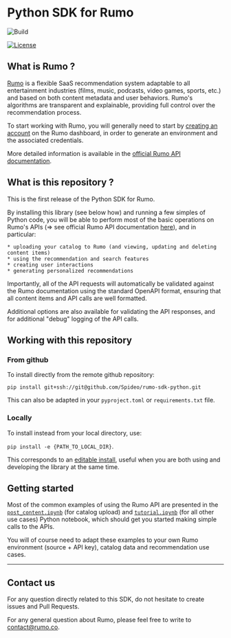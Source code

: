 # Python SDK for Rumo

![Build](https://github.com/spideo/rumo-sdk-python/actions/workflows/build.yml/badge.svg?branch=main)

[![License](https://img.shields.io/badge/License-Apache_2.0-blue.svg)](https://opensource.org/licenses/Apache-2.0)




## What is Rumo ?

[Rumo](https://www.rumo.co) is a flexible SaaS recommendation system adaptable to all entertainment industries (films, music, podcasts, video games, sports, etc.) and based on both content metadata and user behaviors. Rumo's algorithms are transparent and explainable, providing full control over the recommendation process.

To start working with Rumo, you will generally need to start by [creating an account](https://dashboard.rumo.co/auth/register) on the Rumo dashboard,
in order to generate an environment and the associated credentials.

More detailed information is available in the [official Rumo API documentation](https://apidoc.rumo.co/).


## What is this repository ?

This is the first release of the Python SDK for Rumo.

By installing this library (see below how) and running a few simples of Python code, you will be able to
perform most of the basic operations on Rumo's APIs (=> see official Rumo API documentation [here](https://apidoc.rumo.co/)),
and in particular:

    * uploading your catalog to Rumo (and viewing, updating and deleting content items)
    * using the recommendation and search features
    * creating user interactions
    * generating personalized recommendations

Importantly, all of the API requests will automatically be validated against the Rumo documentation
using the standard OpenAPI format,
ensuring that all content items and API calls are well formatted.

Additional options are also available for validating the API responses, and for additional "debug" logging of the API calls.

## Working with this repository

### From github

To install directly from the remote github repository:

`pip install git+ssh://git@github.com/Spideo/rumo-sdk-python.git`

This can also be adapted in your `pyproject.toml` or `requirements.txt` file.

### Locally

To install instead from your local directory, use:

`pip install -e {PATH_TO_LOCAL_DIR}`.

This corresponds to an [editable install](https://pip.pypa.io/en/stable/topics/local-project-installs/#editable-installs),
useful when you are both using and developing the library at the same time.


## Getting started

Most of the common examples of using the Rumo API are presented in the [`post_content.ipynb`](post_content.ipynb) (for catalog upload)
and [`tutorial.ipynb`](tutorial.ipynb) (for all other use cases) Python notebook, which should get you started making simple calls to the APIs.

You will of course need to adapt these examples to your own Rumo environment (source + API key), catalog data and recommendation use cases.

---------------------------------------

## Contact us

For any question directly related to this SDK, do not hesitate to create issues and Pull Requests.

For any general question about Rumo, please feel free to write to contact@rumo.co.
